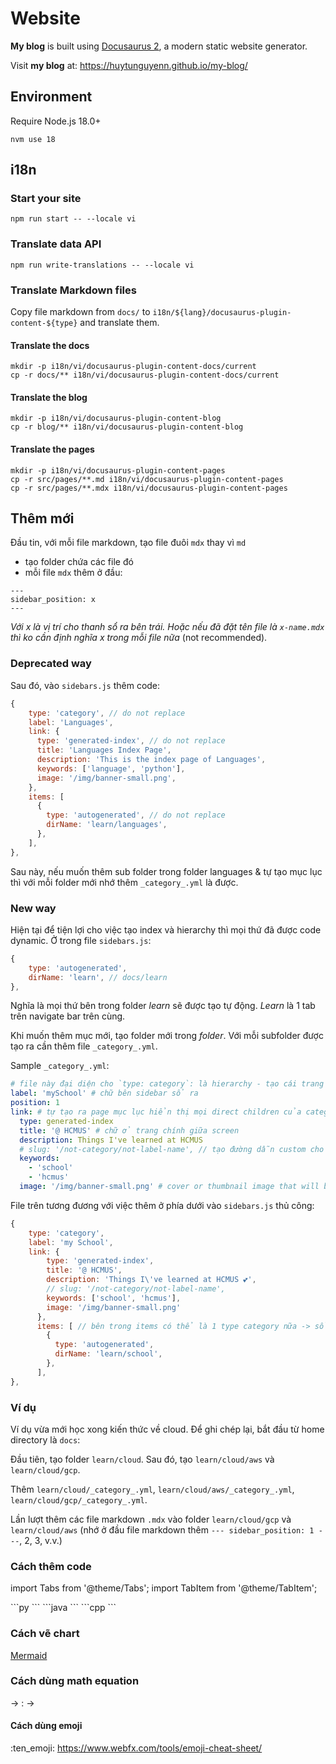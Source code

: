 # Website

**My blog** is built using [Docusaurus 2](https://docusaurus.io/), a modern static website generator.

Visit **my blog** at: https://huytunguyenn.github.io/my-blog/

## Environment

Require Node.js 18.0+

```shell 
nvm use 18
```


## i18n

### Start your site

```shell
npm run start -- --locale vi
```

### Translate data API

```shell
npm run write-translations -- --locale vi
```

### Translate Markdown files

Copy file markdown from `docs/` to `i18n/${lang}/docusaurus-plugin-content-${type}` and translate them.

#### Translate the docs

```shell
mkdir -p i18n/vi/docusaurus-plugin-content-docs/current
cp -r docs/** i18n/vi/docusaurus-plugin-content-docs/current
```

#### Translate the blog

```shell
mkdir -p i18n/vi/docusaurus-plugin-content-blog
cp -r blog/** i18n/vi/docusaurus-plugin-content-blog
```

#### Translate the pages

```shell
mkdir -p i18n/vi/docusaurus-plugin-content-pages
cp -r src/pages/**.md i18n/vi/docusaurus-plugin-content-pages
cp -r src/pages/**.mdx i18n/vi/docusaurus-plugin-content-pages
```


## Thêm mới

Đầu tin, với mỗi file markdown, tạo file đuôi `mdx` thay vì `md`
- tạo folder chứa các file đó
- mỗi file `mdx` thêm ở đầu:

```
---
sidebar_position: x
---
```

*Với x là vị trí cho thanh sổ ra bên trái. Hoặc nếu đã đặt tên file là `x-name.mdx` thì ko cần định nghĩa x trong mỗi file nữa* (not recommended).

### Deprecated way

Sau đó, vào `sidebars.js` thêm code:

```javascript
{
    type: 'category', // do not replace
    label: 'Languages',
    link: {
      type: 'generated-index', // do not replace
      title: 'Languages Index Page',
      description: 'This is the index page of Languages',
      keywords: ['language', 'python'],
      image: '/img/banner-small.png', 
    },
    items: [
      {
        type: 'autogenerated', // do not replace
        dirName: 'learn/languages',
      },
    ],
},
```
Sau này, nếu muốn thêm sub folder trong folder languages & tự tạo mục lục thì với mỗi folder mới nhớ thêm `_category_.yml` là được.

### New way

Hiện tại để tiện lợi cho việc tạo index và hierarchy thì mọi thứ đã được code dynamic. Ở trong file `sidebars.js`:

```javascript
{
    type: 'autogenerated', 
    dirName: 'learn', // docs/learn
},
```

Nghĩa là mọi thứ bên trong folder *learn* sẽ được tạo tự động. *Learn* là 1 tab trên navigate bar trên cùng.

Khi muốn thêm mục mới, tạo folder mới trong *folder*. Với mỗi subfolder được tạo ra cần thêm file `_category_.yml`.

Sample `_category_.yml`:

```yaml
# file này đại diện cho `type: category`: là hierarchy - tạo cái trang index cho danh sách sổ ra
label: 'mySchool' # chữ bên sidebar sổ ra
position: 1
link: # tự tạo ra page mục lục hiển thị mọi direct children của category đó
  type: generated-index
  title: '@ HCMUS' # chữ ở trang chính giữa screen
  description: Things I've learned at HCMUS
  # slug: '/not-category/not-label-name', // tạo đường dẫn custom cho page mục lục, default: /category/[categoryName] -> ở đây là /docs/category/at-school
  keywords:
    - 'school'
    - 'hcmus'
  image: '/img/banner-small.png' # cover or thumbnail image that will be used when displaying the link to your post
```

File trên tương đương với việc thêm ở phía dưới vào `sidebars.js` thủ công:

```javascript
{
    type: 'category',
    label: 'my School',
    link: {
        type: 'generated-index', 
        title: '@ HCMUS',
        description: 'Things I\'ve learned at HCMUS 💕',
        // slug: '/not-category/not-label-name',
        keywords: ['school', 'hcmus'],
        image: '/img/banner-small.png'
      },
      items: [ // bên trong items có thể là 1 type category nữa -> sổ nhiều cấp
        {
          type: 'autogenerated',
          dirName: 'learn/school',
        },
      ],
},
```

### Ví dụ 

Ví dụ vừa mới học xong kiến thức về cloud. Để ghi chép lại, bắt đầu từ home directory là `docs`:

Đầu tiên, tạo folder `learn/cloud`. Sau đó, tạo `learn/cloud/aws` và `learn/cloud/gcp`.

Thêm `learn/cloud/_category_.yml`, `learn/cloud/aws/_category_.yml`, `learn/cloud/gcp/_category_.yml`.

Lần lượt thêm các file markdown `.mdx` vào folder `learn/cloud/gcp` và `learn/cloud/aws` (nhớ ở đầu file markdown thêm `--- sidebar_position: 1 ---`, 2, 3, v.v.)


### Cách thêm code

import Tabs from '@theme/Tabs';
import TabItem from '@theme/TabItem';

<Tabs groupId="stack">
  <TabItem value="py" label="Python">
    ```py
    ```
  </TabItem>
  <TabItem value="java" label="Java">
    ```java
    ```
  </TabItem>
  <TabItem value="cpp" label="C++">
    ```cpp
    ```
  </TabItem>
</Tabs>


### Cách vẽ chart

[Mermaid](https://mermaid.js.org/intro/)

### Cách dùng math equation

-> : $\rightarrow$


#### Cách dùng emoji

:ten_emoji:
https://www.webfx.com/tools/emoji-cheat-sheet/

